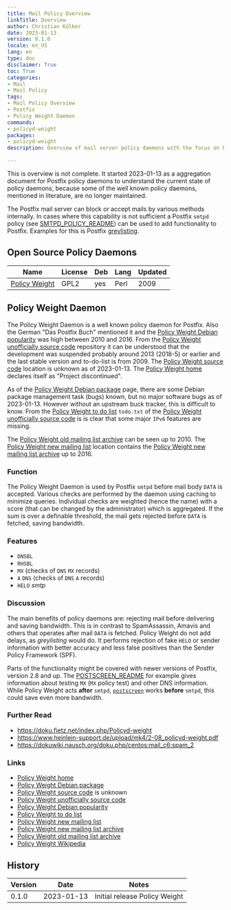 ```yaml
---
title: Mail Policy Overview
linkTitle: Overview
author: Christian Külker
date: 2023-01-13
version: 0.1.0
locale: en_US
lang: en
type: doc
disclaimer: True
toc: True
categories:
- Mail
- Mail Policy
tags:
- Mail Policy Overview
- Postfix
- Policy Weight Daemon
commands:
- policyd-weight
packages:
- policyd-weight
description: Overview of mail server policy daemons with the focus on Postfix

---
```


This is overview is not complete. It started 2023-01-13 as a aggregation
document for Postfix policy daemons to understand the current state of policy
daemons, because some of the well known policy daemons, mentioned in
literature, are no longer maintained.

[SMTPD_POLICY_README]: https://www.postfix.org/SMTPD_POLICY_README.html
[POSTSCREEN_README]: https://www.postfix.org/POSTSCREEN_README.html
[Greylisting]: https://en.wikipedia.org/wiki/Greylisting_(email)

The Postfix mail server can block or accept mails by various methods
internally. In cases where this capability is not sufficient a Postfix `smtpd`
policy (see [SMTPD_POLICY_README][]) can be used to add functionality to
Postfix. Examples for this is Postfix [greylisting][].

## Open Source Policy Daemons

| Name              | License | Deb | Lang | Updated |
| ----------------- | ------- | --- | ---- | ------- |
| [Policy Weight][] | GPL2    | yes | Perl | 2009    |

## Policy Weight Daemon

[Policy Weight]: https://en.wikipedia.org/wiki/Policyd-weight
[Policy Weight home]: https://www.policyd-weight.org/
[Policy Weight Debian package]: https://tracker.debian.org/pkg/policyd-weight
[Policy Weight source code]: https://unknown.org/
[Policy Weight unofficially source code]: https://github.com/Whissi/policyd-weight
[Policy Weight Debian popularity]: https://tracker.debian.org/pkg/policyd-weight
[Policy Weight to do list]: https://github.com/Whissi/policyd-weight/blob/master/todo.txt
[Policy Weight new mailing list]: https://listen.jpberlin.de/mailman/listinfo/policyd-weight-users
[Policy Weight new mailing list archive]: https://listen.jpberlin.de/pipermail/policyd-weight-users/
[Policy Weight old mailing list archive]: https://www.mail-archive.com/policyd-weight-list%40ek-muc.de/
[Policy Weight Wikipedia]: https://en.wikipedia.org/wiki/Policyd-weight

The Policy Weight Daemon is a well known policy daemon for Postfix. Also the
German "Das Postfix Buch" mentioned it and the [Policy Weight Debian
popularity][] was high between 2010 and 2016. From the [Policy Weight
unofficially source code][] repository it can be understood that the
development was suspended probably around 2013 (2018-5) or earlier and the last
stable version and to-do-list is from 2009. The [Policy Weight source code][]
location is unknown as of 2023-01-13. The [Policy Weight home][] declares
itself as "Project discontinued".

As of the [Policy Weight Debian package][] page, there are some Debian package
management task (bugs) known, but no major software bugs as of 2023-01-13.
However without an upstream buck tracker, this is difficult to know. From the
[Policy Weight to do list][] `todo.txt` of the [Policy Weight unofficially
source code][] is is clear that some major `IPv6` features are missing.

The [Policy Weight old mailing list archive][] can be seen up to 2010. The
[Policy Weight new mailing list][] location contains the [Policy Weight new
mailing list archive][] up to 2016.

### Function

The Policy Weight Daemon is used by Postfix `smtpd` before mail body `DATA` is
accepted. Various checks are performed by the daemon using caching to minimize
queries. Individual checks are weighted (hence the name) with a score (that
can be changed by the administrator) which is aggregated. If the sum is over a
definable threshold, the mail gets rejected before `DATA` is fetched, saving
bandwidth.

### Features

- `DNSBL`
- `RHSBL`
- `MX` (checks of `DNS` `MX` records)
- `A` `DNS` (checks of `DNS` `A` records)
- `HELO` _smtp_

### Discussion

The main benefits of policy daemons are: rejecting mail before delivering and
saving bandwidth. This is in contrast to SpamAssassin, Amavis and others that
operates after mail `DATA` is fetched. Policy Weight do not add delays, as
_greylisting_ would do. It performs rejection of fake `HELO` or sender
information with better accuracy and less false positives than the Sender
Policy Framework (SPF).

Parts of the functionality might be covered with newer versions of Postfix,
version 2.8 and up. The [POSTSCREEN_README][] for example gives information
about testing `MX` (`MX` policy test) and other DNS information. While Policy
Weight acts __after__ `smtpd`,
[`postscreen`](https://www.postfix.org/postscreen.8.html) works __before__
`smtpd`, this could save even more bandwidth.

### Further Read

- <https://doku.fietz.net/index.php/Policyd-weight>
- <https://www.heinlein-support.de/upload/mk4/2-08_policyd-weight.pdf>
- <https://dokuwiki.nausch.org/doku.php/centos:mail_c6:spam_2>

### Links

- [Policy Weight home][]
- [Policy Weight Debian package][]
- [Policy Weight source code][] is unknown
- [Policy Weight unofficially source code][]
- [Policy Weight Debian popularity][]
- [Policy Weight to do list][]
- [Policy Weight new mailing list][]
- [Policy Weight new mailing list archive][]
- [Policy Weight old mailing list archive][]
- [Policy Weight Wikipedia][]

## History

| Version | Date       | Notes                                                |
| ------- | ---------- | ---------------------------------------------------- |
| 0.1.0   | 2023-01-13 | Initial release Policy Weight                        |

